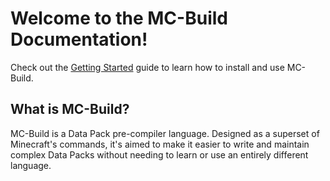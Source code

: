 # Welcome to the MC-Build Documentation!

Check out the [Getting Started](getting-started.md) guide to learn how to install and use MC-Build.

## What is MC-Build?
MC-Build is a Data Pack pre-compiler language. Designed as a superset of Minecraft's commands, it's aimed to make it easier to write and maintain complex Data Packs without needing to learn or use an entirely different language.

